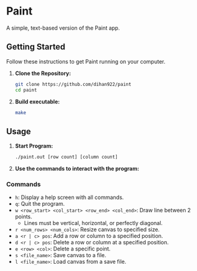 
# Paint

A simple, text-based version of the Paint app.

## Getting Started

Follow these instructions to get Paint running on your computer.

1. **Clone the Repository:**
    ```bash
    git clone https://github.com/dihan922/paint
    cd paint
    ```

2. **Build executable:**
    ```bash
    make
    ```

## Usage

1. **Start Program:**
    ```bash
    ./paint.out [row count] [column count]
    ```

2. **Use the commands to interact with the program:**

### Commands
- `h`: Display a help screen with all commands.
- `q`: Quit the program.
- `w <row_start> <col_start> <row_end> <col_end>`: Draw line between 2 points.
    - Lines must be vertical, horizontal, or perfectly diagonal.
- `r <num_rows> <num_cols>`: Resize canvas to specified size.
- `a <r | c> pos`: Add a row or column to a specified position.
- `d <r | c> pos`: Delete a row or column at a specified position.
- `e <row> <col>`: Delete a specific point.
- `s <file_name>`: Save canvas to a file.
- `l <file_name>`: Load canvas from a save file.
